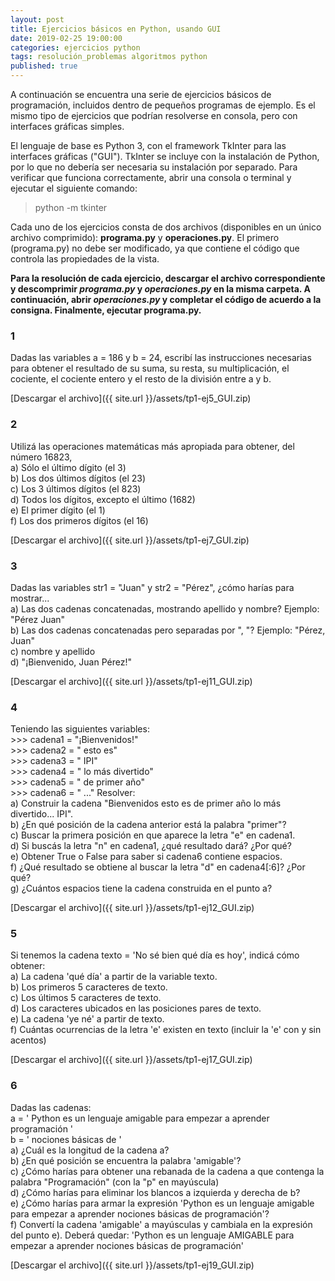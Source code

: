 ```yaml
---
layout: post
title: Ejercicios básicos en Python, usando GUI
date: 2019-02-25 19:00:00
categories: ejercicios python
tags: resolución_problemas algoritmos python
published: true
---
```


A continuación se encuentra una serie de ejercicios básicos de programación, incluidos dentro de pequeños programas de ejemplo.
Es el mismo tipo de ejercicios que podrían resolverse en consola, pero con interfaces gráficas simples.

El lenguaje de base es Python 3, con el framework TkInter para las interfaces gráficas ("GUI"). TkInter se incluye con la instalación de Python, por lo que no debería ser necesaria su instalación por separado. Para verificar que funciona correctamente, abrir una consola o terminal y ejecutar el siguiente comando:
> python -m tkinter

Cada uno de los ejercicios consta de dos archivos (disponibles en un único archivo comprimido): **programa.py** y **operaciones.py**. El primero (programa.py) no debe ser modificado, ya que contiene el código que controla las propiedades de la vista.

**Para la resolución de cada ejercicio, descargar el archivo correspondiente y descomprimir *programa.py* y *operaciones.py* en la misma carpeta. A continuación, abrir *operaciones.py* y completar el código de acuerdo a la consigna. Finalmente, ejecutar programa.py.**


### 1
Dadas las variables a = 186 y b = 24, escribí las instrucciones necesarias para obtener el resultado de su suma, su resta, su multiplicación, el cociente, el cociente entero y el resto de la división entre a y b.

[Descargar el archivo]({{ site.url }}/assets/tp1-ej5_GUI.zip)


### 2
Utilizá las operaciones matemáticas más apropiada para obtener, del número 16823,
<br>a) Sólo el último dígito (el 3)
<br>b) Los dos últimos dígitos (el 23)
<br>c) Los 3 últimos dígitos (el 823)
<br>d) Todos los dígitos, excepto el último (1682)
<br>e) El primer dígito (el 1)
<br>f) Los dos primeros dígitos (el 16)

[Descargar el archivo]({{ site.url }}/assets/tp1-ej7_GUI.zip)


### 3
Dadas las variables str1 = "Juan" y str2 = "Pérez", ¿cómo harías para mostrar...
<br>a) Las dos cadenas concatenadas, mostrando apellido y nombre? Ejemplo: "Pérez Juan"
<br>b) Las dos cadenas concatenadas pero separadas por ", "? Ejemplo: "Pérez, Juan"
<br>c) nombre y apellido
<br>d) "¡Bienvenido, Juan Pérez!"

[Descargar el archivo]({{ site.url }}/assets/tp1-ej11_GUI.zip)


### 4
Teniendo las siguientes variables:
<br>\>>> cadena1 = "¡Bienvenidos!"
<br>\>>> cadena2 = " esto es"
<br>\>>> cadena3 = " IPI"
<br>\>>> cadena4 = " lo más divertido"
<br>\>>> cadena5 = " de primer año"
<br>\>>> cadena6 = " ..."
Resolver:
<br>a) Construir la cadena "Bienvenidos esto es de primer año lo más divertido... IPI".
<br>b) ¿En qué posición de la cadena anterior está la palabra "primer"?
<br>c) Buscar la primera posición en que aparece la letra "e" en cadena1.
<br>d) Si buscás la letra "n" en cadena1, ¿qué resultado dará? ¿Por qué?
<br>e) Obtener True o False para saber si cadena6 contiene espacios.
<br>f) ¿Qué resultado se obtiene al buscar la letra "d" en cadena4[:6]? ¿Por qué?
<br>g) ¿Cuántos espacios tiene la cadena construida en el punto a?

[Descargar el archivo]({{ site.url }}/assets/tp1-ej12_GUI.zip)


### 5
Si tenemos la cadena texto = 'No sé bien qué día es hoy', indicá cómo obtener:
<br>a) La cadena 'qué día' a partir de la variable texto.
<br>b) Los primeros 5 caracteres de texto.
<br>c) Los últimos 5 caracteres de texto.
<br>d) Los caracteres ubicados en las posiciones pares de texto.
<br>e) La cadena 'ye né' a partir de texto.
<br>f) Cuántas ocurrencias de la letra 'e' existen en texto (incluir la 'e' con y sin acentos)

[Descargar el archivo]({{ site.url }}/assets/tp1-ej17_GUI.zip)


### 6
Dadas las cadenas:
<br>a = '  Python es un lenguaje amigable para empezar a aprender programación   '
<br>b = '        nociones básicas de  '
<br>a) ¿Cuál es la longitud de la cadena a?
<br>b) ¿En qué posición se encuentra  la palabra 'amigable'?
<br>c) ¿Cómo harías para obtener una rebanada de la cadena a que contenga la palabra "Programación" (con la "p" en mayúscula)
<br>d) ¿Cómo harías para eliminar los blancos a izquierda y derecha de b?
<br>e) ¿Cómo harías para armar la expresión 'Python es un lenguaje amigable para empezar a aprender nociones básicas de programación'?
<br>f) Convertí la cadena 'amigable' a mayúsculas y cambiala en la expresión del punto e). Deberá quedar: 'Python es un lenguaje AMIGABLE para empezar a aprender nociones básicas de programación'

[Descargar el archivo]({{ site.url }}/assets/tp1-ej19_GUI.zip)

